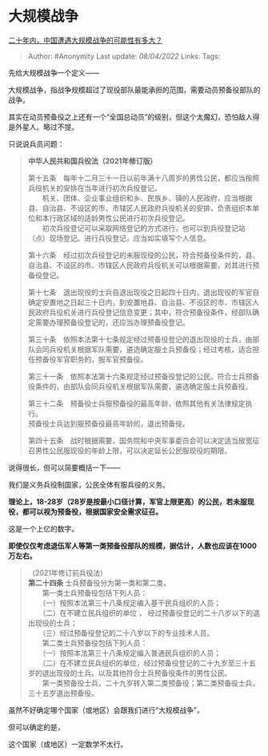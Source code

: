 # 大规模战争
[二十年内，中国遭遇大规模战争的可能性有多大？](https://www.zhihu.com/question/273794828/answer/2428221180)

> Author: #Anonymity 
> Last update: *08/04/2022* 
> Links:
> Tags: 


先给大规模战争一个定义——

大规模战争，指战争规模超过了现役部队最能承担的范围，需要动员预备役部队的战争。

其实在动员预备役之上还有一个“全国总动员”的级别，但这个太魔幻，恐怕敌人得是外星人。略过不提。

只说说兵员问题：

> **中华人民共和国兵役法（2021年修订版）**  
>   
> 第十五条　每年十二月三十一日以前年满十八周岁的男性公民，都应当按照兵役机关的安排在当年进行初次兵役登记。  
> 　　机关、团体、企业事业组织和乡、民族乡、镇的人民政府，应当根据县、自治县、不设区的市、市辖区人民政府兵役机关的安排，负责组织本单位和本行政区域的适龄男性公民进行初次兵役登记。  
> 　　初次兵役登记可以采取网络登记的方式进行，也可以到兵役登记站（点）现场登记。进行兵役登记，应当如实填写个人信息。  
>   
> 第十六条　经过初次兵役登记的未服现役的公民，符合预备役条件的，县、自治县、不设区的市、市辖区人民政府兵役机关可以根据需要，对其进行预备役登记。  
>   
> 第十七条　退出现役的士兵自退出现役之日起四十日内，退出现役的军官自确定安置地之日起三十日内，到安置地县、自治县、不设区的市、市辖区人民政府兵役机关进行兵役登记信息变更；其中，符合预备役条件，经部队确定需要办理预备役登记的，还应当办理预备役登记。  
>   
> 第三十条　依照本法第十七条规定经过预备役登记的退出现役的士兵，由部队会同兵役机关根据军队需要，遴选确定服士兵预备役；经过考核，适合担任预备役军官职务的，服军官预备役。  
>   
> 第三十一条　依照本法第十六条规定经过预备役登记的公民，符合士兵预备役条件的，由部队会同兵役机关根据军队需要，遴选确定服士兵预备役。  
>   
> 第三十二条　预备役士兵服预备役的最高年龄，依照其他有关法律规定执行。  
> 预备役士兵达到服预备役最高年龄的，退出预备役。  
>   
> 第四十五条　战时根据需要，国务院和中央军事委员会可以决定适当放宽征召男性公民服现役的年龄上限，可以决定延长公民服现役的期限。

说得很长，但可以简要概括一下——

我们是义务兵役制国家，公民全体有服兵役的义务。

**理论上，18-28岁（28岁是按最小口径计算，军官上限更高）的公民，若未服现役，都可以视为预备役，根据国家安全需求征召。**

这是一个上亿的数字。

**即使仅仅考虑退伍军人等第一类预备役部队的规模，据估计，人数也应该在1000万左右。**

> （2021年修订前兵役法）  
> **第二十四条** 士兵预备役分为第一类和第二类。  
> 　　第一类士兵预备役包括下列人员：  
> 　　（一）按照本法第三十八条规定编入基干民兵组织的人员；  
> 　　（二）在不建立民兵组织的单位 ， 经过预备役登记的二十八岁以下的退出现役的士兵；  
> 　　（三）经过预备役登记的二十八岁以下的专业技术人员。  
> 　　第二类士兵预备役包括下列人员：  
> 　　（一）按照本法第三十八条规定编入普通民兵组织的人员；  
> 　　（二）在不建立民兵组织的单位，经过预备役登记的二十九岁至三十五岁的退出现役的士兵，以及其他符合士兵预备役条件的男性公民。  
> 　　第一类预备役士兵，二十九岁转入第二类预备役；第二类预备役士兵，三十五岁退出预备役。

  

虽然不好确定哪个国家（或地区）会跟我们进行“大规模战争”，

但可以确定的是，

这个国家（或地区）一定数学不太行。